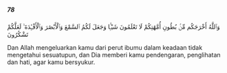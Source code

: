 ##### 78

<span class="ayah">وَٱللَّهُ أَخْرَجَكُم مِّنۢ بُطُونِ أُمَّهَٰتِكُمْ لَا تَعْلَمُونَ شَيْـًۭٔا وَجَعَلَ لَكُمُ ٱلسَّمْعَ وَٱلْأَبْصَٰرَ وَٱلْأَفْـِٔدَةَ ۙ لَعَلَّكُمْ تَشْكُرُونَ</span>

<span class="ayah_translation">Dan Allah mengeluarkan kamu dari perut ibumu dalam keadaan tidak mengetahui sesuatupun, dan Dia memberi kamu pendengaran, penglihatan dan hati, agar kamu bersyukur.</span>
